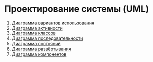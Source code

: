 # Проектирование системы (UML)
1. [Диаграмма вариантов использования](https://github.com/Egor-Ananko-650503/CManager/blob/master/docs/system%20design/usecase/FlowOfEvents.md)
2. [Диаграмма активности](https://github.com/Egor-Ananko-650503/CManager/blob/master/docs/system%20design/activity/ActivityDiagrams.md)
3. [Диаграмма классов](https://github.com/Egor-Ananko-650503/CManager/blob/master/docs/system%20design/class/ClassDiagram.md)
4. [Диаграмма последовательности](https://github.com/Egor-Ananko-650503/CManager/blob/master/docs/system%20design/sequence/SequenceDiagram.md)
5. [Диаграмма состояний](https://github.com/Egor-Ananko-650503/CManager/blob/master/docs/system%20design/state/StateDiagrams.md)
6. [Диаграмма развёртывания]()
7. [Диаграмма компонентов]() 

